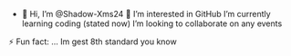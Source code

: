 - 👋 Hi, I’m @Shadow-Xms24
 👀 I’m interested in GitHub 
  I’m currently learning coding (stated now)
  I’m looking to collaborate on any events

 ⚡ Fun fact: ...
 Im gest 8th standard you know
 

<!---
Shadow-Xms24/Shadow-Xms24 is a ✨ special ✨ repository because its `README.md` (this file) appears on your GitHub profile.
You can click the Preview link to take a look at your changes.
--->
